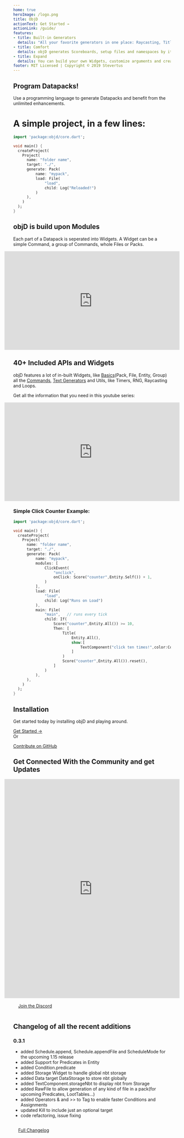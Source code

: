 ```yaml
---
home: true
heroImage: /logo.png
title: ObjD
actionText: Get Started →
actionLink: /guide/
features:
- title: Built-in Generators
  details: "All your favorite generators in one place: Raycasting, Title, Book, Nbt, Entity, and much more Generators"
- title: Comfort
  details: objD generates Scoreboards, setup files and namespaces by itself and provides a high level API
- title: Expand
  details: You can build your own Widgets, customize arguments and create your own APIs using the tools that objD gives you.
footer: MIT Licensed | Copyright © 2019 Stevertus
---
```

## Program Datapacks!
Use a programming language to generate Datapacks and benefit from the unlimited enhancements.
# A simple project, in a few lines:
```dart
import 'package:objd/core.dart';

void main() {
  createProject(
    Project(
      name: "folder name",
      target: "./",           
      generate: Pack(
          name: "mypack",
          load: File(
              "load",
              child: Log("Reloaded!")
          )
      ),
    )
  );
}
```
## objD is build upon Modules

Each part of a Datapack is seperated into Widgets. A Widget can be a simple Command, a group of Commands, whole Files or Packs.

<iframe width="560" height="315" style="margin: 0 calc(50% - 280px)" src="https://www.youtube-nocookie.com/embed/2Df24YXR5to" frameborder="0" allow="accelerometer; autoplay; encrypted-media; gyroscope; picture-in-picture" allowfullscreen></iframe>

## 40+ Included APIs and Widgets

objD features a lot of in-built Widgets, like [Basics](/basics)(Pack, File, Entity, Group) all the [Commands](/wrappers), [Text Generators](/texts) and Utils, like Timers, RNG, Raycasting and Loops.

Get all the information that you need in this youtube series:

<iframe width="560" height="315" style="margin: 0 calc(50% - 280px)" src="https://www.youtube-nocookie.com/embed/videoseries?list=PL5AxRIlgrL5GnKz69w4AUyqpZC35BlxdD" frameborder="0" allow="accelerometer; autoplay; encrypted-media; gyroscope; picture-in-picture" allowfullscreen></iframe>

### Simple Click Counter Example:
```dart
import 'package:objd/core.dart';

void main() {
  createProject(
    Project(
      name: "folder name",
      target: "./",           
      generate: Pack(
          name: "mypack",
          modules: [
              ClickEvent(
                  "onclick",
                  onClick: Score("counter",Entity.Self()) + 1,
              )
          ],
          load: File(
              "load",
              child: Log("Runs on Load")
          ),
          main: File(
              "main",   // runs every tick   
              child: If(
                  Score("counter",Entity.All()) >= 10,
                  Then: [
                      Title(
                          Entity.All(),
                          show:[
                              TextComponent("click ten times!",color:Color.Red)
                          ]
                      )
                      Score("counter",Entity.All()).reset(),
                  ]
              )
          ),
      ),
    )
  );
}
```

## Installation

Get started today by installing objD and playing around.

<div class="hero"><a class="nav-link action-button" href="/guide">Get Started →</a></div>
Or

[Contribute on GitHub](https://github.com/Stevertus/objD)

## Get Connected With the Community and get Updates


<iframe style="margin: 0 calc(50% - 280px)" src="https://discordapp.com/widget?id=152120147782533120&theme=light" width="560" height="700" allowtransparency="true" frameborder="0"></iframe>

<div class="hero" style="padding:16px"><a class="nav-link action-button" href="https://discord.gg/WVDFXUv">Join the Discord</a></div>

## Changelog of all the recent additions

### 0.3.1
* added Schedule.append, Schedule.appendFile and ScheduleMode for the upcoming 1.15 release
* added Support for Predicates in Entity
* added Condition.predicate
* added Storage Widget to handle global nbt storage
* added Data target DataStorage to store nbt globally
* added TextComponent.storageNbt to display nbt from Storage
* added RawFile to allow generation of any kind of file in a pack(for upcoming Predicates, LootTables...)
* added Operators & and >> to Tag to enable faster Conditions and Assignments
* updated Kill to include just an optional target
* code refactoring, issue fixing

<div class="hero" style="padding:16px"><a class="nav-link action-button" href="/changes">Full Changelog</a></div>